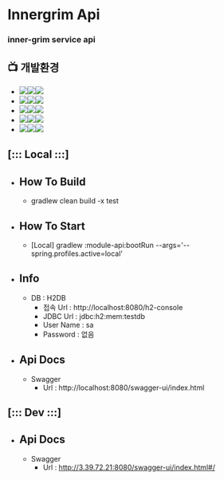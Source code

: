 # Innergrim Api
### inner-grim service api


## 📺 개발환경
- <img src="https://img.shields.io/badge/Language-%23121011?style=for-the-badge"><img src="https://img.shields.io/badge/java-%23ED8B00?style=for-the-badge&logo=openjdk&logoColor=white"><img src="https://img.shields.io/badge/21-515151?style=for-the-badge">
- <img src="https://img.shields.io/badge/Language-%23121011?style=for-the-badge"><img src="https://img.shields.io/badge/Kotlin-0095D5?&style=for-the-badge&logo=kotlin&logoColor=white"><img src="https://img.shields.io/badge/-515151?style=for-the-badge">
- <img src="https://img.shields.io/badge/Framework-%23121011?style=for-the-badge"><img src="https://img.shields.io/badge/springboot-6DB33F?style=for-the-badge&logo=springboot&logoColor=white"><img src="https://img.shields.io/badge/3.3.3-515151?style=for-the-badge">
- <img src="https://img.shields.io/badge/Build-%23121011?style=for-the-badge"><img src="https://img.shields.io/badge/Gradle-02303A?style=for-the-badge&logo=Gradle&logoColor=white"><img src="https://img.shields.io/badge/8.10-515151?style=for-the-badge">
- <img src="https://img.shields.io/badge/DataBase-%23121011?style=for-the-badge"><img src="https://img.shields.io/badge/mysql-%2300f.svg?style=for-the-badge&logo=mysql&logoColor=white"><img src="https://img.shields.io/badge/-515151?style=for-the-badge">

## [::: Local :::]

- ## How To Build
  - gradlew clean build -x test
- ## How To Start
  - [Local] gradlew :module-api:bootRun --args='--spring.profiles.active=local'

- ## Info
  - DB : H2DB
    - 접속 Url : http://localhost:8080/h2-console
    - JDBC Url : jdbc:h2:mem:testdb
    - User Name : sa
    - Password : 없음

- ## Api Docs
  - Swagger
    - Url : http://localhost:8080/swagger-ui/index.html

## [::: Dev :::]

- ## Api Docs
  - Swagger
    - Url : http://3.39.72.21:8080/swagger-ui/index.html#/


[//]: # (잔디먹는 뱀 적용법 , https://aeda.tistory.com/m/21)